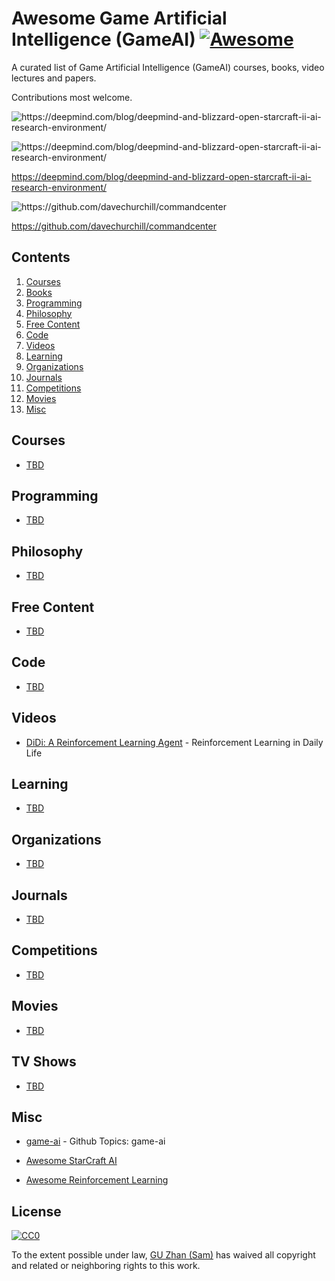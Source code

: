 # Awesome Game Artificial Intelligence (GameAI) [![Awesome](https://cdn.rawgit.com/sindresorhus/awesome/d7305f38d29fed78fa85652e3a63e154dd8e8829/media/badge.svg)](https://github.com/sindresorhus/awesome)

A curated list of Game Artificial Intelligence (GameAI) courses, books, video lectures and papers.

Contributions most welcome.

![](https://storage.googleapis.com/deepmind-live-cms/documents/mini-games.gif "https://deepmind.com/blog/deepmind-and-blizzard-open-starcraft-ii-ai-research-environment/")

![](https://storage.googleapis.com/deepmind-live-cms/documents/Oriol-Fig-Anim-170809-Optimised-r03.gif "https://deepmind.com/blog/deepmind-and-blizzard-open-starcraft-ii-ai-research-environment/")

https://deepmind.com/blog/deepmind-and-blizzard-open-starcraft-ii-ai-research-environment/

![](https://camo.githubusercontent.com/cc0b905be49ee21e5c5e6e7768eaccf5eb23bd61/68747470733a2f2f692e696d6775722e636f6d2f536254796d734f2e6a7067 "https://github.com/davechurchill/commandcenter")

https://github.com/davechurchill/commandcenter


## Contents

1. [Courses](#courses)
2. [Books](#books)
3. [Programming](#programming)
4. [Philosophy](#philosophy)
5. [Free Content](#free-content)
6. [Code](#code)
7. [Videos](#videos)
8. [Learning](#learning)
9. [Organizations](#organizations)
10. [Journals](#journals)
11. [Competitions](#competitions)
12. [Movies](#movies)
13. [Misc](#misc)


## Courses

* [TBD](https://www.iss.nus.edu.sg/about-us/staff/detail/201/GU%20Zhan)

## Programming

* [TBD](https://www.iss.nus.edu.sg/about-us/staff/detail/201/GU%20Zhan)

## Philosophy

* [TBD](https://www.iss.nus.edu.sg/about-us/staff/detail/201/GU%20Zhan)

## Free Content

* [TBD](https://www.iss.nus.edu.sg/about-us/staff/detail/201/GU%20Zhan)

## Code

* [TBD](https://www.iss.nus.edu.sg/about-us/staff/detail/201/GU%20Zhan)

## Videos

* [DiDi: A Reinforcement Learning Agent](https://telescopeuser.wordpress.com/2018/08/20/didi-a-reinforcement-learning-agent/ "DiDi: A Reinforcement Learning Agent") - Reinforcement Learning in Daily Life

## Learning

* [TBD](https://www.iss.nus.edu.sg/about-us/staff/detail/201/GU%20Zhan)

## Organizations

* [TBD](https://www.iss.nus.edu.sg/about-us/staff/detail/201/GU%20Zhan)

## Journals

* [TBD](https://www.iss.nus.edu.sg/about-us/staff/detail/201/GU%20Zhan)

## Competitions

* [TBD](https://www.iss.nus.edu.sg/about-us/staff/detail/201/GU%20Zhan)

## Movies

* [TBD](https://www.iss.nus.edu.sg/about-us/staff/detail/201/GU%20Zhan)

## TV Shows

* [TBD](https://www.iss.nus.edu.sg/about-us/staff/detail/201/GU%20Zhan)

## Misc

* [game-ai](https://github.com/topics/game-ai) - Github Topics: game-ai

* [Awesome StarCraft AI](https://github.com/SKTBrain/awesome-starcraftAI)

* [Awesome Reinforcement Learning](https://github.com/aikorea/awesome-rl)

## License

[![CC0](http://i.creativecommons.org/p/zero/1.0/88x31.png)](http://creativecommons.org/publicdomain/zero/1.0/)

To the extent possible under law, [GU Zhan (Sam)](https://www.iss.nus.edu.sg/about-us/staff/detail/201/GU%20Zhan) has waived all copyright and related or neighboring rights to this work.
